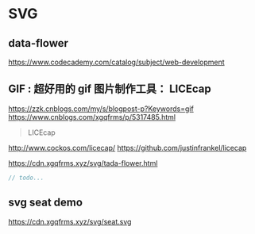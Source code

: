 # SVG

## data-flower

https://www.codecademy.com/catalog/subject/web-development

## GIF : 超好用的 gif 图片制作工具： LICEcap

https://zzk.cnblogs.com/my/s/blogpost-p?Keywords=gif
https://www.cnblogs.com/xgqfrms/p/5317485.html

> LICEcap

http://www.cockos.com/licecap/
https://github.com/justinfrankel/licecap

https://cdn.xgqfrms.xyz/svg/tada-flower.html

```js
// todo...
```

## svg seat demo

https://cdn.xgqfrms.xyz/svg/seat.svg
